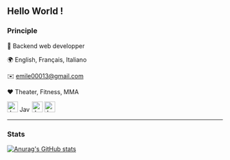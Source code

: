 ## Hello World !

### Principle

  💼 Backend web developper
  
  🌍 English, Français, Italiano

  ✉️ emile00013@gmail.com

  ❤️️ Theater, Fitness, MMA
  
<p>
  <div style="display: inline;">
    <img src="https://cdn.icon-icons.com/icons2/2108/PNG/512/javascript_icon_130900.png" alt="JavaScript Icon" width="25" height="25" >
    <img src="https://humancoders-formations.s3.amazonaws.com/uploads/course/logo/183/thumb_bigger_formation-php.png" alt="JavaScript Icon" width="25" height="15">
    <img src="https://cdn.iconscout.com/icon/free/png-256/free-symfony-3629099-3030371.png" alt="JavaScript Icon" width="25" height="25">
    <img src="https://cdn-icons-png.flaticon.com/512/919/919825.png" alt="JavaScript Icon" width="25" height="25">
  </div>
</p>
 
--------

### Stats
<p>
  
  [![Anurag's GitHub stats](https://github-readme-stats.vercel.app/api?username=Emile31500)](https://github.com/anuraghazra/github-readme-stats)

</p>
<!--Available in : 🇺🇸 🇫🇷 🇮🇹

  ## Hello World ! 🇺🇸
  
  ### Presentation
  
  I'm a French web developper specialize in Backend developpement especially in Symfony. I wish I work in French-speaking Switherland, and maybe later in Germanic Switherland.
  Interest in sciences, I was susbcribed to a science magazine during my whole college middle school (Sciences & Vie Junior /). I discover IT with video-games. Indeed, I would have liked to build my owen Desktop Computer to play video-games, informing my self on cthis subjet, my interest for this domain rose and for video games dicreased.
  
  ----
  
  ### Studies 🎓
  
  Industry Technics and Sciences of Sustainable Developpment high school diploma. Where I learnt the upcoming skills  :
  <i>(French name : Bac STI2D)</i>
  <ul>
    <li>CAD with Dassault Solidwork sfotware</li>
  </ul>
  
  Associate degree : IT services to Organisation :
  <i>(French name : BTS SIO)</i>
  <ul>
    <li>Nerwork conception with CISCO Packet Tracer</li>
    <li>TCP/IP networks and OSI model</li>
    <li>Coding in : C#, php, JS </li>
  </ul>
  
  ## Bonjour Tout le monde ! 🇫🇷
-->
<!--
**Emile31500/Emile31500** is a ✨ _special_ ✨ repository because its `README.md` (this file) appears on your GitHub profile.

Here are some ideas to get you started:

- 🔭 I’m currently working on ...
- 🌱 I’m currently learning ...
- 👯 I’m looking to collaborate on ...
- 🤔 I’m looking for help with ...
- 💬 Ask me about ...
- 📫 How to reach me: ...
- 😄 Pronouns: ...
- ⚡ Fun fact: ...
-->
